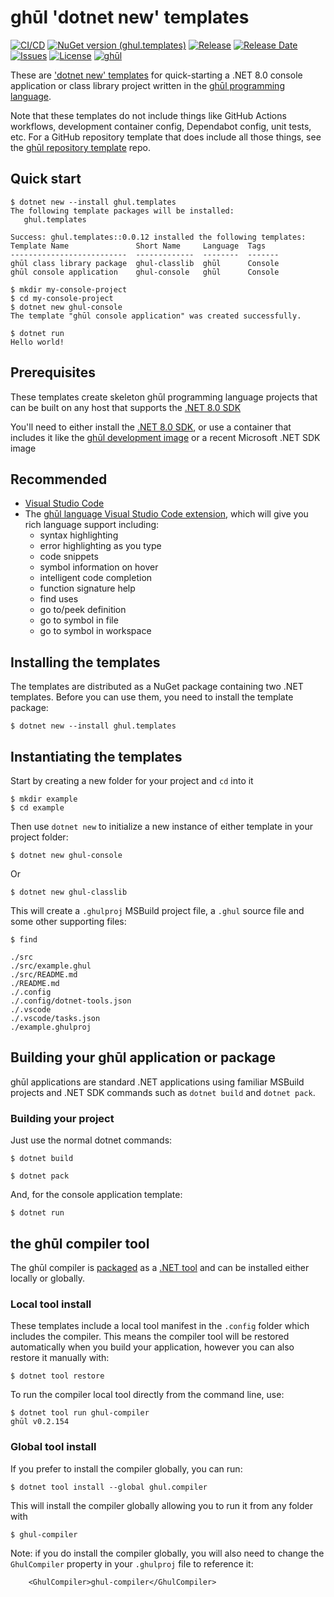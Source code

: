 # ghūl 'dotnet new' templates

[![CI/CD](https://img.shields.io/github/actions/workflow/status/degory/ghul-templates/cicd.yml?branch=main)](https://github.com/degory/ghul-templates/actions?query=workflow%3ACICD)
[![NuGet version (ghul.templates)](https://img.shields.io/nuget/v/ghul.templates.svg)](https://www.nuget.org/packages/ghul.templates/)
[![Release](https://img.shields.io/github/v/release/degory/ghul-templates?label=release)](https://github.com/degory/ghul-templates/releases)
[![Release Date](https://img.shields.io/github/release-date/degory/ghul-templates)](https://github.com/degory/ghul-templates/releases) 
[![Issues](https://img.shields.io/github/issues/degory/ghul-templates)](https://github.com/degory/ghul-templates/issues) 
[![License](https://img.shields.io/github/license/degory/ghul-templates)](https://github.com/degory/ghul-templates/blob/main/LICENSE)
[![ghūl](https://img.shields.io/badge/gh%C5%ABl-100%25!-information)](https://ghul.dev)

These are ['dotnet new' templates](https://docs.microsoft.com/en-us/dotnet/core/tools/custom-templates) for quick-starting a .NET 8.0 console application or class library project written in the [ghūl programming language](https://ghul.dev).

Note that these templates do not include things like GitHub Actions workflows, development container config, Dependabot config, unit tests, etc. For a GitHub repository template that does include all those things, see the [ghūl repository template](https://github.com/degory/ghul-repository-template) repo.

## Quick start

```
$ dotnet new --install ghul.templates
The following template packages will be installed:
   ghul.templates

Success: ghul.templates::0.0.12 installed the following templates:
Template Name               Short Name     Language  Tags   
--------------------------  -------------  --------  -------
ghūl class library package  ghul-classlib  ghūl      Console
ghūl console application    ghul-console   ghūl      Console

$ mkdir my-console-project
$ cd my-console-project
$ dotnet new ghul-console
The template "ghūl console application" was created successfully.

$ dotnet run
Hello world!
```

## Prerequisites

These templates create skeleton ghūl programming language projects that can be built on any host that supports the [.NET 8.0 SDK](https://dotnet.microsoft.com/download/dotnet/8.0)

You'll need to either install the [.NET 8.0 SDK](https://dotnet.microsoft.com/download/dotnet/8.0), or use a container that includes it like the [ghūl development image](https://hub.docker.com/r/ghul/devcontainer/tags) or a recent Microsoft .NET SDK image

## Recommended

- [Visual Studio Code](https://code.visualstudio.com/)
- The [ghūl language Visual Studio Code extension](https://marketplace.visualstudio.com/items?itemName=degory.ghul), which will give you rich language support including:
  - syntax highlighting
  - error highlighting as you type
  - code snippets
  - symbol information on hover
  - intelligent code completion
  - function signature help
  - find uses
  - go to/peek definition
  - go to symbol in file
  - go to symbol in workspace

## Installing the templates

The templates are distributed as a NuGet package containing two .NET templates. Before you can use them, you need to install the template package:

```
$ dotnet new --install ghul.templates
```

## Instantiating the templates

Start by creating a new folder for your project and `cd` into it
```
$ mkdir example
$ cd example
```

Then use `dotnet new` to initialize a new instance of either template in your project folder:
```
$ dotnet new ghul-console
```
Or

```
$ dotnet new ghul-classlib
```


This will create a `.ghulproj` MSBuild project file, a `.ghul` source file and some other supporting files:
```
$ find

./src
./src/example.ghul
./src/README.md
./README.md
./.config
./.config/dotnet-tools.json
./.vscode
./.vscode/tasks.json
./example.ghulproj
```

## Building your ghūl application or package

ghūl applications are standard .NET applications using familiar MSBuild projects and .NET SDK commands such as `dotnet build` and `dotnet pack`.

### Building your project

Just use the normal dotnet commands:

```
$ dotnet build
```
```
$ dotnet pack
```

And, for the console application template:
```
$ dotnet run
```

## the ghūl compiler tool

The ghūl compiler is [packaged](https://www.nuget.org/packages/ghul.compiler/) as a [.NET tool](https://docs.microsoft.com/en-us/dotnet/core/tools/global-tools) and can be installed either locally or globally.

### Local tool install

These templates include a local tool manifest in the `.config` folder which includes the compiler. This means the compiler tool will be restored automatically when you build your application, however you can also restore it manually with:

```
$ dotnet tool restore
```

To run the compiler local tool directly from the command line, use:

```
$ dotnet tool run ghul-compiler
ghūl v0.2.154
```

### Global tool install

If you prefer to install the compiler globally, you can run:

```
$ dotnet tool install --global ghul.compiler
```

This will install the compiler globally allowing you to run it from any folder with
```
$ ghul-compiler
```
Note: if you do install the compiler globally, you will also need to change the `GhulCompiler` property in your `.ghulproj` file to reference it:

```
    <GhulCompiler>ghul-compiler</GhulCompiler>
```

